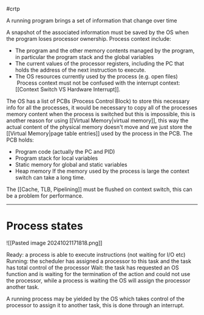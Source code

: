 #crtp 

A running program brings a set of information that change over time
   
A snapshot of the associated information must be saved by the OS when the program loses processor ownership. Process context include:
- The program and the other memory contents managed by the program, in particular the program stack and the global variables
- The current values of the processor registers, including the PC that holds the address of the next instruction to execute.
- The OS resources currently used by the process (e.g. open files)
 Process context must not be confused with the interrupt context: [[Context Switch VS Hardware Interrupt]].

 The OS has a list of PCBs (Process Control Block) to store this necessary info for all the processes, it would be necessary to copy all of the processes memory content when the process is switched but this is impossible, this is another reason for using [[Virtual Memory|virtual memory]], this way the actual content of the physical memory doesn't move and we just store the [[Virtual Memory|page table entries]] used by the process in the PCB.
 The PCB holds:
 - Program code (actually the PC and PID)
 - Program stack for local variables 
 - Static memory for global and static variables 
 - Heap memory
If the memory used by the process is large the context switch can take a long time.

The [[Cache, TLB, Pipelining]] must be flushed on context switch, this can be a problem for performance.

---

# Process states

![[Pasted image 20241021171818.png]]

Ready: a process is able to execute instructions (not waiting for I/O etc)
Running: the scheduler has assigned a processor to this task and the task has total control of the processor
Wait: the task has requested an OS function and is waiting for the termination of the action and could not use the processor, while a process is waiting the OS will assign the processor another task.

A running process may be yielded by the OS which takes control of the processor to assign it to another task, this is done through an interrupt.

